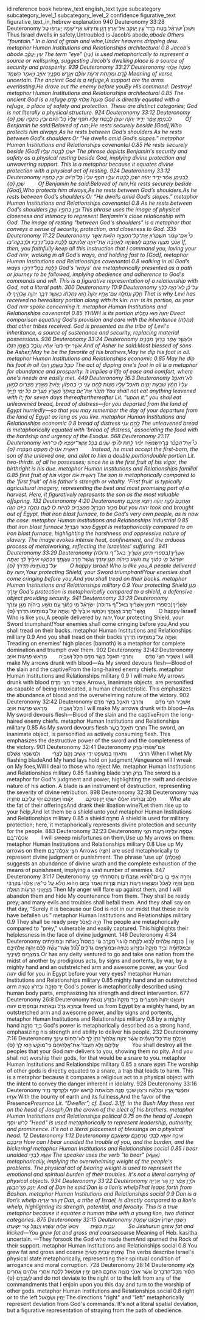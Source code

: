 id	reference	book	hebrew_text	english_text	type	subcategory	subcategory_level_1	subcategory_level_2	confidence	figurative_text	figurative_text_in_hebrew	explanation
940	Deuteronomy 33:28	Deuteronomy	וַיִּשְׁכֹּן֩ יִשְׂרָאֵ֨ל בֶּ֤טַח בָּדָד֙ עֵ֣ין יַֽעֲקֹ֔ב אֶל־אֶ֖רֶץ דָּגָ֣ן וְתִיר֑וֹשׁ אַף־שָׁמָ֖יו יַ֥עַרְפוּ טָֽל	Thus Israel dwells in safety,Untroubled is Jacob’s abode,*abode Others “fountain.” In a land of grain and wine,Under heavens dripping dew.	metaphor		Human Institutions and Relationships	architectural	0.8	Jacob’s abode	עֵ֣ין יַֽעֲקֹ֔ב	The term "eye" (עַיִן) is used metaphorically to represent a source or wellspring, suggesting Jacob's dwelling place is a source of security and prosperity.
939	Deuteronomy 33:27	Deuteronomy	מְעֹנָהֿ֙ אֱלֹ֣הֵי קֶ֔דֶם וּמִתַּ֖חַת זְרֹעֹ֣ת עוֹלָ֑ם וַיְגָ֧רֶשׁ מִפָּנֶ֛יךָ אוֹיֵ֖ב וַיֹּ֥אמֶר הַשְׁמֵֽד	*Meaning of verse uncertain. The ancient God is a refuge,A support are the arms everlasting.He drove out the enemy before youBy His command: Destroy!	metaphor		Human Institutions and Relationships	architectural	0.85	The ancient God is a refuge	מְעֹנָהֿ֙ אֱלֹהֵי קֶ֔דֶם	God is directly equated with a refuge, a place of safety and protection. These are distinct categories; God is not literally a physical structure.
924	Deuteronomy 33:12	Deuteronomy	לְבִנְיָמִ֣ן אָמַ֔ר יְדִ֣יד יְהֹוָ֔ה יִשְׁכֹּ֥ן לָבֶ֖טַח עָלָ֑יו חֹפֵ֤ף עָלָיו֙ כׇּל־הַיּ֔וֹם וּבֵ֥ין כְּתֵפָ֖יו שָׁכֵֽן&nbsp;{ס}&nbsp;&nbsp;&nbsp;&nbsp;&nbsp;&nbsp;&nbsp;&nbsp;	Of Benjamin he said:Beloved of יהוה,He rests securely beside [God],Who protects him always,As he rests between God’s shoulders.*As he rests between God’s shoulders Or “He dwells amid God’s slopes.”	metaphor		Human Institutions and Relationships	covenantal	0.85	He rests securely beside [God]	יִשְׁכֹּ֥ן לָבֶ֖טַח עָלָ֑יו	The phrase depicts Benjamin's security and safety as a physical resting beside God, implying divine protection and unwavering support. This is a metaphor because it equates divine protection with a physical act of resting.
924	Deuteronomy 33:12	Deuteronomy	לְבִנְיָמִ֣ן אָמַ֔ר יְדִ֣יד יְהֹוָ֔ה יִשְׁכֹּ֥ן לָבֶ֖טַח עָלָ֑יו חֹפֵ֤ף עָלָיו֙ כׇּל־הַיּ֔וֹם וּבֵ֥ין כְּתֵפָ֖יו שָׁכֵֽן&nbsp;{ס}&nbsp;&nbsp;&nbsp;&nbsp;&nbsp;&nbsp;&nbsp;&nbsp;	Of Benjamin he said:Beloved of יהוה,He rests securely beside [God],Who protects him always,As he rests between God’s shoulders.*As he rests between God’s shoulders Or “He dwells amid God’s slopes.”	metaphor		Human Institutions and Relationships	covenantal	0.8	As he rests between God’s shoulders	וּבֵ֥ין כְּתֵפָ֖יו שָׁכֵֽן	This phrase uses the image of physical closeness and intimacy to represent Benjamin's close relationship with God. The image of resting "between God's shoulders" is a metaphor that conveys a sense of security, protection, and closeness to God.
335	Deuteronomy 11:22	Deuteronomy	כִּי֩ אִם־שָׁמֹ֨ר תִּשְׁמְר֜וּן אֶת־כׇּל־הַמִּצְוָ֣ה הַזֹּ֗את אֲשֶׁ֧ר אָנֹכִ֛י מְצַוֶּ֥ה אֶתְכֶ֖ם לַעֲשֹׂתָ֑הּ לְאַהֲבָ֞ה אֶת־יְהֹוָ֧ה אֱלֹהֵיכֶ֛ם לָלֶ֥כֶת בְּכׇל־דְּרָכָ֖יו וּלְדׇבְקָה־בֽוֹ	If, then, you faithfully keep all this Instruction that I command you, loving your God יהוה, walking in all God’s ways, and holding fast to [God],	metaphor		Human Institutions and Relationships	covenantal	0.8	walking in all God’s ways	לָלֶ֥כֶת בְּכׇל־דְּרָכָ֖יו	God's 'ways' are metaphorically presented as a path or journey to be followed, implying obedience and adherence to God's commands and will. This is a figurative representation of a relationship with God, not a literal path.
300	Deuteronomy 10:9	Deuteronomy	עַל־כֵּ֞ן לֹֽא־הָיָ֧ה לְלֵוִ֛י חֵ֥לֶק וְנַחֲלָ֖ה עִם־אֶחָ֑יו יְהֹוָה֙ ה֣וּא נַחֲלָת֔וֹ כַּאֲשֶׁ֥ר דִּבֶּ֛ר יְהֹוָ֥ה אֱלֹהֶ֖יךָ לֽוֹ	That is why Levi has received no hereditary portion along with its kin: יהוה is its portion, as your God יהוה spoke concerning it.	metaphor		Human Institutions and Relationships	covenantal	0.85	YHWH is its portion	יְהֹוָה֙ ה֣וּא נַחֲלָת֔וֹ	Direct comparison equating God's provision and care with the inheritance (נחֲלָה) that other tribes received. God is presented as the tribe of Levi's inheritance, a source of sustenance and security, replacing material possessions.
936	Deuteronomy 33:24	Deuteronomy	וּלְאָשֵׁ֣ר אָמַ֔ר בָּר֥וּךְ מִבָּנִ֖ים אָשֵׁ֑ר יְהִ֤י רְצוּי֙ אֶחָ֔יו וְטֹבֵ֥ל בַּשֶּׁ֖מֶן רַגְלֽוֹ	And of Asher he said:Most blessed of sons be Asher;May he be the favorite of his brothers,May he dip his foot in oil.	metaphor		Human Institutions and Relationships	economic	0.85	May he dip his foot in oil	טֹבֵ֥ל בַּשֶּׁ֖מֶן רַגְלֽוֹ	The act of dipping one's foot in oil is a metaphor for abundance and prosperity. It implies a life of ease and comfort, where one's needs are easily met.
449	Deuteronomy 16:3	Deuteronomy	לֹא־תֹאכַ֤ל עָלָיו֙ חָמֵ֔ץ שִׁבְעַ֥ת יָמִ֛ים תֹּֽאכַל־עָלָ֥יו מַצּ֖וֹת לֶ֣חֶם עֹ֑נִי כִּ֣י בְחִפָּז֗וֹן יָצָ֙אתָ֙ מֵאֶ֣רֶץ מִצְרַ֔יִם לְמַ֣עַן תִּזְכֹּ֗ר אֶת־י֤וֹם צֵֽאתְךָ֙ מֵאֶ֣רֶץ מִצְרַ֔יִם כֹּ֖ל יְמֵ֥י חַיֶּֽיךָ	You shall not eat anything leavened with it; for seven days thereafter*thereafter Lit. “upon it.” you shall eat unleavened bread, bread of distress—for you departed from the land of Egypt hurriedly—so that you may remember the day of your departure from the land of Egypt as long as you live.	metaphor		Human Institutions and Relationships	economic	0.8	bread of distress	לֶ֣חֶם עֹנִי	The unleavened bread is metaphorically equated with 'bread of distress,' associating the food with the hardship and urgency of the Exodus.
568	Deuteronomy 21:17	Deuteronomy	כִּי֩ אֶת־הַבְּכֹ֨ר בֶּן־הַשְּׂנוּאָ֜ה יַכִּ֗יר לָ֤תֶת לוֹ֙ פִּ֣י שְׁנַ֔יִם בְּכֹ֥ל אֲשֶׁר־יִמָּצֵ֖א ל֑וֹ כִּי־הוּא֙ רֵאשִׁ֣ית אֹנ֔וֹ ל֖וֹ מִשְׁפַּ֥ט הַבְּכֹרָֽה&nbsp;{ס}&nbsp;&nbsp;&nbsp;&nbsp;&nbsp;&nbsp;&nbsp;&nbsp;	Instead, he must accept the first-born, the son of the unloved one, and allot to him a double portion*double portion Lit. two-thirds. of all he possesses; since he is the first fruit of his vigor, the birthright is his due.	metaphor		Human Institutions and Relationships	familial	0.85	first fruit of his vigor	רֵאשִׁ֣ית אֹנ֔וֹ	The son is metaphorically compared to the 'first fruit' of his father's strength or vitality. 'First fruit' is typically agricultural imagery, representing the best and most promising part of a harvest. Here, it figuratively represents the son as the most valuable offspring.
132	Deuteronomy 4:20	Deuteronomy	וְאֶתְכֶם֙ לָקַ֣ח יְהֹוָ֔ה וַיּוֹצִ֥א אֶתְכֶ֛ם מִכּ֥וּר הַבַּרְזֶ֖ל מִמִּצְרָ֑יִם לִהְי֥וֹת ל֛וֹ לְעַ֥ם נַחֲלָ֖ה כַּיּ֥וֹם הַזֶּֽה	but you יהוה took and brought out of Egypt, that iron blast furnace, to be God’s very own people, as is now the case.	metaphor		Human Institutions and Relationships	industrial	0.85	that iron blast furnace	מִכּוּר הַבַּרְזֶל	Egypt is metaphorically compared to an iron blast furnace, highlighting the harshness and oppressive nature of slavery. The image evokes intense heat, confinement, and the arduous process of metalworking, reflecting the Israelites' suffering.
941	Deuteronomy 33:29	Deuteronomy	אַשְׁרֶ֨יךָ*(בספרי תימן אַשְׁרֶ֨יךָ באל״ף גדולה) יִשְׂרָאֵ֜ל מִ֣י כָמ֗וֹךָ עַ֚ם נוֹשַׁ֣ע בַּֽיהֹוָ֔ה מָגֵ֣ן עֶזְרֶ֔ךָ וַאֲשֶׁר־חֶ֖רֶב גַּאֲוָתֶ֑ךָ וְיִכָּחֲשׁ֤וּ אֹיְבֶ֙יךָ֙ לָ֔ךְ וְאַתָּ֖ה עַל־בָּמוֹתֵ֥ימוֹ תִדְרֹֽךְ&nbsp;{ס}&nbsp;&nbsp;&nbsp;&nbsp;&nbsp;&nbsp;&nbsp;&nbsp;	O happy Israel! Who is like you,A people delivered by יהוה,Your protecting Shield, your Sword triumphant!Your enemies shall come cringing before you,And you shall tread on their backs.	metaphor		Human Institutions and Relationships	military	0.9	Your protecting Shield	מָגֵ֣ן עֶזְרֶ֔ךָ	God's protection is metaphorically compared to a shield, a defensive object providing security.
941	Deuteronomy 33:29	Deuteronomy	אַשְׁרֶ֨יךָ*(בספרי תימן אַשְׁרֶ֨יךָ באל״ף גדולה) יִשְׂרָאֵ֜ל מִ֣י כָמ֗וֹךָ עַ֚ם נוֹשַׁ֣ע בַּֽיהֹוָ֔ה מָגֵ֣ן עֶזְרֶ֔ךָ וַאֲשֶׁר־חֶ֖רֶב גַּאֲוָתֶ֑ךָ וְיִכָּחֲשׁ֤וּ אֹיְבֶ֙יךָ֙ לָ֔ךְ וְאַתָּ֖ה עַל־בָּמוֹתֵ֥ימוֹ תִדְרֹֽךְ&nbsp;{ס}&nbsp;&nbsp;&nbsp;&nbsp;&nbsp;&nbsp;&nbsp;&nbsp;	O happy Israel! Who is like you,A people delivered by יהוה,Your protecting Shield, your Sword triumphant!Your enemies shall come cringing before you,And you shall tread on their backs.	metaphor		Human Institutions and Relationships	military	0.9	And you shall tread on their backs	וְאַתָּ֖ה עַל־בָּמוֹתֵ֥ימוֹ תִדְרֹֽךְ	Treading on enemies' high places (bamoth) is a metaphor for complete domination and triumph over them.
902	Deuteronomy 32:42	Deuteronomy	אַשְׁכִּ֤יר חִצַּי֙ מִדָּ֔ם&nbsp;&nbsp;&nbsp;&nbsp;&nbsp;&nbsp;&nbsp;&nbsp;וְחַרְבִּ֖י תֹּאכַ֣ל בָּשָׂ֑ר מִדַּ֤ם חָלָל֙ וְשִׁבְיָ֔ה&nbsp;&nbsp;&nbsp;&nbsp;&nbsp;&nbsp;&nbsp;&nbsp;מֵרֹ֖אשׁ פַּרְע֥וֹת אוֹיֵֽב	I will make My arrows drunk with blood—As My sword devours flesh—Blood of the slain and the captiveFrom the long-haired enemy chiefs.	metaphor		Human Institutions and Relationships	military	0.9	I will make My arrows drunk with blood	אַשְׁכִּיר חִצַּי מִדָּם	Arrows, inanimate objects, are personified as capable of being intoxicated, a human characteristic. This emphasizes the abundance of blood and the overwhelming nature of the victory.
902	Deuteronomy 32:42	Deuteronomy	אַשְׁכִּ֤יר חִצַּי֙ מִדָּ֔ם&nbsp;&nbsp;&nbsp;&nbsp;&nbsp;&nbsp;&nbsp;&nbsp;וְחַרְבִּ֖י תֹּאכַ֣ל בָּשָׂ֑ר מִדַּ֤ם חָלָל֙ וְשִׁבְיָ֔ה&nbsp;&nbsp;&nbsp;&nbsp;&nbsp;&nbsp;&nbsp;&nbsp;מֵרֹ֖אשׁ פַּרְע֥וֹת אוֹיֵֽב	I will make My arrows drunk with blood—As My sword devours flesh—Blood of the slain and the captiveFrom the long-haired enemy chiefs.	metaphor		Human Institutions and Relationships	military	0.85	As My sword devours flesh	וְחַרְבִּי תֹּאכַ֣ל בָּשָׂ֑ר	The sword, an inanimate object, is personified as actively consuming flesh. This emphasizes the destructive power of the sword and the completeness of the victory.
901	Deuteronomy 32:41	Deuteronomy	אִם־שַׁנּוֹתִי֙ בְּרַ֣ק חַרְבִּ֔י&nbsp;&nbsp;&nbsp;&nbsp;&nbsp;&nbsp;&nbsp;&nbsp;וְתֹאחֵ֥ז בְּמִשְׁפָּ֖ט יָדִ֑י אָשִׁ֤יב נָקָם֙ לְצָרָ֔י&nbsp;&nbsp;&nbsp;&nbsp;&nbsp;&nbsp;&nbsp;&nbsp;וְלִמְשַׂנְאַ֖י אֲשַׁלֵּֽם	When I whet My flashing bladeAnd My hand lays hold on judgment,Vengeance will I wreak on My foes,Will I deal to those who reject Me.	metaphor		Human Institutions and Relationships	military	0.85	flashing blade	בְּרַק חַרְבִּ	The sword is a metaphor for God's judgment and power, highlighting the swift and decisive nature of his action. A blade is an instrument of destruction, representing the severity of divine retribution.
898	Deuteronomy 32:38	Deuteronomy	אֲשֶׁ֨ר חֵ֤לֶב זְבָחֵ֙ימוֹ֙ יֹאכֵ֔לוּ יִשְׁתּ֖וּ יֵ֣ין נְסִיכָ֑ם&nbsp;&nbsp;&nbsp;&nbsp;&nbsp;&nbsp;&nbsp;&nbsp;יָק֙וּמוּ֙ וְיַעְזְרֻכֶ֔ם יְהִ֥י עֲלֵיכֶ֖ם סִתְרָֽה&nbsp;&nbsp;&nbsp;&nbsp;&nbsp;&nbsp;&nbsp;&nbsp;	Who ate the fat of their offeringsAnd drank their libation wine?Let them rise up to your help,And let them be a shield unto you!	metaphor		Human Institutions and Relationships	military	0.85	a shield	סִתְרָֽה	A shield is used for military protection; here, it metaphorically represents divine protection and security for the people.
883	Deuteronomy 32:23	Deuteronomy	אַסְפֶּ֥ה עָלֵ֖ימוֹ רָע֑וֹת חִצַּ֖י אֲכַלֶּה־בָּֽם&nbsp;&nbsp;&nbsp;&nbsp;&nbsp;&nbsp;&nbsp;&nbsp;	I will sweep misfortunes on them,Use up My arrows on them:	metaphor		Human Institutions and Relationships	military	0.8	Use up My arrows on them	חִצַּ֖י אֲכַלֶּה־בָּֽם	Arrows (חִצַּ֖י) are used metaphorically to represent divine judgment or punishment. The phrase 'use up' (אֲכַלֶּה) suggests an abundance of divine wrath and the complete exhaustion of the means of punishment, implying a vast number of enemies.
847	Deuteronomy 31:17	Deuteronomy	וְחָרָ֣ה אַפִּ֣י ב֣וֹ בַיּוֹם־הַ֠ה֠וּא וַעֲזַבְתִּ֞ים וְהִסְתַּרְתִּ֨י פָנַ֤י מֵהֶם֙ וְהָיָ֣ה לֶאֱכֹ֔ל וּמְצָאֻ֛הוּ רָע֥וֹת רַבּ֖וֹת וְצָר֑וֹת וְאָמַר֙ בַּיּ֣וֹם הַה֔וּא הֲלֹ֗א עַ֣ל כִּי־אֵ֤ין אֱלֹהַי֙ בְּקִרְבִּ֔י מְצָא֖וּנִי הָרָע֥וֹת הָאֵֽלֶּה	Then My anger will flare up against them, and I will abandon them and hide My countenance from them. They shall be ready prey; and many evils and troubles shall befall them. And they shall say on that day, “Surely it is because our God is not in our midst that these evils have befallen us.”	metaphor		Human Institutions and Relationships	military	0.9	They shall be ready prey	הָיָ֣ה לֶאֱכֹ֔ל	The people are metaphorically compared to "prey," vulnerable and easily captured. This highlights their helplessness in the face of divine judgment.
146	Deuteronomy 4:34	Deuteronomy	א֣וֹ&thinsp;׀ הֲנִסָּ֣ה אֱלֹהִ֗ים לָ֠ב֠וֹא לָקַ֨חַת ל֣וֹ גוֹי֮ מִקֶּ֣רֶב גּוֹי֒ בְּמַסֹּת֩ בְּאֹתֹ֨ת וּבְמוֹפְתִ֜ים וּבְמִלְחָמָ֗ה וּבְיָ֤ד חֲזָקָה֙ וּבִזְר֣וֹעַ נְטוּיָ֔ה וּבְמוֹרָאִ֖ים גְּדֹלִ֑ים כְּ֠כֹ֠ל אֲשֶׁר־עָשָׂ֨ה לָכֶ֜ם יְהֹוָ֧ה אֱלֹהֵיכֶ֛ם בְּמִצְרַ֖יִם לְעֵינֶֽיךָ	Or has any deity ventured to go and take one nation from the midst of another by prodigious acts, by signs and portents, by war, by a mighty hand and an outstretched arm and awesome power, as your God יהוה did for you in Egypt before your very eyes?	metaphor		Human Institutions and Relationships	military	0.85	mighty hand and an outstretched arm	יָד חֲזָקָה וּבִזְרֹעַ נְטוּיָה	God's power is metaphorically described using human body parts, emphasizing his strength and direct intervention.
677	Deuteronomy 26:8	Deuteronomy	וַיּוֹצִאֵ֤נוּ יְהֹוָה֙ מִמִּצְרַ֔יִם בְּיָ֤ד חֲזָקָה֙ וּבִזְרֹ֣עַ נְטוּיָ֔ה וּבְמֹרָ֖א גָּדֹ֑ל וּבְאֹת֖וֹת וּבְמֹפְתִֽים	יהוה freed us from Egypt by a mighty hand, by an outstretched arm and awesome power, and by signs and portents,	metaphor		Human Institutions and Relationships	military	0.8	by a mighty hand	בְּיָ֤ד חֲזָקָה֙	God's power is metaphorically described as a strong hand, emphasizing his strength and ability to deliver his people.
232	Deuteronomy 7:16	Deuteronomy	וְאָכַלְתָּ֣ אֶת־כׇּל־הָֽעַמִּ֗ים אֲשֶׁ֨ר יְהֹוָ֤ה אֱלֹהֶ֙יךָ֙ נֹתֵ֣ן לָ֔ךְ לֹא־תָח֥וֹס עֵֽינְךָ֖ עֲלֵיהֶ֑ם וְלֹ֤א תַעֲבֹד֙ אֶת־אֱלֹ֣הֵיהֶ֔ם כִּֽי־מוֹקֵ֥שׁ ה֖וּא לָֽךְ&nbsp;{ס}&nbsp;&nbsp;&nbsp;&nbsp;&nbsp;&nbsp;&nbsp;&nbsp;	You shall destroy all the peoples that your God יהוה delivers to you, showing them no pity. And you shall not worship their gods, for that would be a snare to you.	metaphor		Human Institutions and Relationships	military	0.85	a snare	מוֹקֵשׁ	The worship of other gods is directly equated to a snare, a trap that leads to harm. This is a metaphor because it compares a religious act to a physical object with the intent to convey the danger inherent in idolatry.
928	Deuteronomy 33:16	Deuteronomy	וּמִמֶּ֗גֶד אֶ֚רֶץ וּמְלֹאָ֔הּ וּרְצ֥וֹן שֹׁכְנִ֖י סְנֶ֑ה תָּב֙וֹאתָה֙ לְרֹ֣אשׁ יוֹסֵ֔ף וּלְקׇדְקֹ֖ד נְזִ֥יר אֶחָֽיו	With the bounty of earth and its fullness,And the favor of the Presence*Presence Lit. “Dweller”; cf. Exod. 3.1ff. in the Bush.May these rest on the head of Joseph,On the crown of the elect of his brothers.	metaphor		Human Institutions and Relationships	political	0.75	on the head of Joseph	לְרֹשׁ יוֹסֵף	"Head" is used metaphorically to represent leadership, authority, and prominence. It's not a literal placement of blessings on a physical head.
12	Deuteronomy 1:12	Deuteronomy	אֵיכָ֥ה אֶשָּׂ֖א לְבַדִּ֑י טׇרְחֲכֶ֥ם וּמַֽשַּׂאֲכֶ֖ם וְרִֽיבְכֶֽם	How can I bear unaided the trouble of you, and the burden, and the bickering!	metaphor		Human Institutions and Relationships	social	0.85	I bear unaided	אֶשָּׂ֖א לְבַדִּ֑י	The speaker uses the verb "to bear" (אֶשָּׂ֖א) metaphorically, implying the overwhelming weight of the people's problems. The physical act of bearing weight is used to represent the emotional and spiritual burden of their troubles. It's not a literal carrying of physical objects.
934	Deuteronomy 33:22	Deuteronomy	וּלְדָ֣ן אָמַ֔ר דָּ֖ן גּ֣וּר אַרְיֵ֑ה יְזַנֵּ֖ק מִן־הַבָּשָֽׁן	And of Dan he said:Dan is a lion’s whelpThat leaps forth from Bashan.	metaphor		Human Institutions and Relationships	social	0.9	Dan is a lion’s whelp	דָּן גּוּר אַרְיֵה	Dan, a tribe of Israel, is directly compared to a lion's whelp, highlighting its strength, potential, and ferocity. This is a true metaphor because it equates a human tribe with a young lion, two distinct categories.
875	Deuteronomy 32:15	Deuteronomy	וַיִּשְׁמַ֤ן יְשֻׁרוּן֙ וַיִּבְעָ֔ט שָׁמַ֖נְתָּ עָבִ֣יתָ כָּשִׂ֑יתָ&nbsp;&nbsp;&nbsp;&nbsp;&nbsp;&nbsp;&nbsp;&nbsp;וַיִּטֹּשׁ֙ אֱל֣וֹהַּ עָשָׂ֔הוּ וַיְנַבֵּ֖ל צ֥וּר יְשֻׁעָתֽוֹ&nbsp;&nbsp;&nbsp;&nbsp;&nbsp;&nbsp;&nbsp;&nbsp;	So Jeshurun grew fat and kicked—You grew fat and gross and coarse*coarse Meaning of Heb. kasitha uncertain. —They forsook the God who made themAnd spurned the Rock of their support.	metaphor		Human Institutions and Relationships	social	0.8	You grew fat and gross and coarse	שָׁמַנְתָּ עָבִיתָ כָּשִׂיתָ	The verbs describe Israel's physical state metaphorically, representing their spiritual condition of arrogance and moral corruption.
728	Deuteronomy 28:14	Deuteronomy	וְלֹ֣א תָס֗וּר מִכׇּל־הַדְּבָרִים֙ אֲשֶׁ֨ר אָנֹכִ֜י מְצַוֶּ֥ה אֶתְכֶ֛ם הַיּ֖וֹם יָמִ֣ין וּשְׂמֹ֑אול לָלֶ֗כֶת אַחֲרֵ֛י אֱלֹהִ֥ים אֲחֵרִ֖ים לְעׇבְדָֽם&nbsp;{פ}	and do not deviate to the right or to the left from any of the commandments that I enjoin upon you this day and turn to the worship of other gods.	metaphor		Human Institutions and Relationships	social	0.8	right or to the left	יָמִ֣ין וּשְׂמֹ֑אול	The directions "right" and "left" metaphorically represent deviation from God's commands. It's not a literal spatial deviation, but a figurative representation of straying from the path of obedience.
